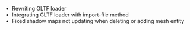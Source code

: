 - Rewriting GLTF loader
- Integrating GLTF loader with import-file method
- Fixed shadow maps not updating when deleting or adding mesh entity